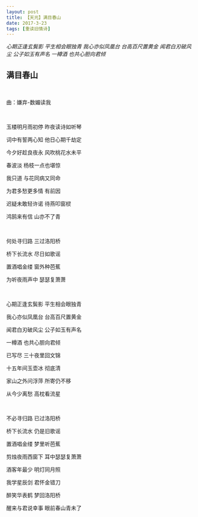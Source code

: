 ```yaml
---
layout: post
title: 【天光】满目春山
date: 2017-3-23
tags: [重读旧情诗]
---
```


*心期正逢玄鬓影 平生相会眼独青 我心亦似凤凰台 台高百尺置黄金 闻君白刃破风尘 公子如玉有声名 一樽酒 也共心胆向君倾*

## 满目春山

<br>

曲：嫌弃-数媚读我

<br>


玉楼明月雨初停 昨夜读诗如听琴

词中有誓两心知 他日心期千劫定

今夕好趁良夜永 风吹桃花水未平

春波淡 杨枝一点也堪惊

我只道 与花同病又同命

为君多愁更多情 有前因

迟疑未敢轻许诺 待燕叩窗棂

鸿鹄来有信 山亦不了青

<br>

何处寻归路 三过洛阳桥

桥下长流水 尽日如歌谣

置酒唱金缕 窗外种芭蕉

为听夜雨声中 瑟瑟复萧萧

<br>

心期正逢玄鬓影 平生相会眼独青

我心亦似凤凰台 台高百尺置黄金

闻君白刃破风尘 公子如玉有声名

一樽酒 也共心胆向君倾

已写尽 三十夜里回文锦

十五年间玉壶冰 彻底清

家山之外问浮萍 所寄仍不移

从今少离愁 高枕看流星

<br>

不必寻归路 已过洛阳桥

桥下长流水 仍是旧歌谣

置酒唱金缕 梦里听芭蕉

剪烛夜雨西窗下 耳中瑟瑟复萧萧

酒客年最少 明灯同月照

我学星辰剑 君怀金错刀

醉笑华表鹤 梦回洛阳桥

醒来与君说幸事 眼前春山青未了

<br>
<br>
